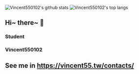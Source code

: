 ![Vincent550102's github stats](https://github-readme-stats.vercel.app/api?username=Vincent550102&count_private=true&show_icons=true&include_all_commits=true&theme=radical) 
![Vincent550102's top langs](https://github-readme-stats.vercel.app/api/top-langs/?username=Vincent550102&layout=compact&theme=radical&exclude_repo=CTF_storage&hide=CSS,Vim%20script,Dockerfile)
## Hi~ there~ :8ball: 
### Student
### Vincent550102
## See me in https://vincent55.tw/contacts/
